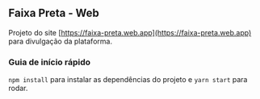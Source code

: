 ## Faixa Preta - Web

Projeto do site [https://faixa-preta.web.app](https://faixa-preta.web.app) para divulgação da plataforma.


### Guia de início rápido

`npm install` para instalar as dependências do projeto e `yarn start` para rodar.